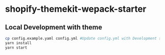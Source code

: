 # shopify-themekit-wepack-starter


## Local Development with theme

```bash
cp config.example.yaml config.yml #Update config.yml with Development store config for password, store url & themeid
yarn install
yarn start
```


